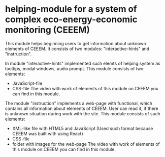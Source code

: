# helping-module for a system of complex eco-energy-economic monitoring (CEEEM)

This module helps beginning users to get information about unknown elements of CEEEM. It consists of two modules: "interactive-hints" and "instruction".


In module "interactive-hints" implemented such elemts of helping system as tooltips, modal windows, audio prompt. This module consists of two elements:
- JavaScript-file
- CSS-file
The video with work of elements of this module on CEEEM you can find in this module.



The module "instruction" implements a web-page with functional, which contains all information about elements of CEEEM. User can read it, if there is unknown situation during work with the site.
This module consists of such elements:
- XML-like file with HTML5 and JavaScript (Used such format because CEEEM was built with using React)
- CSS-file
- folder with images for the web-page
The video with work of elements of this module on CEEEM you can find in this module.


